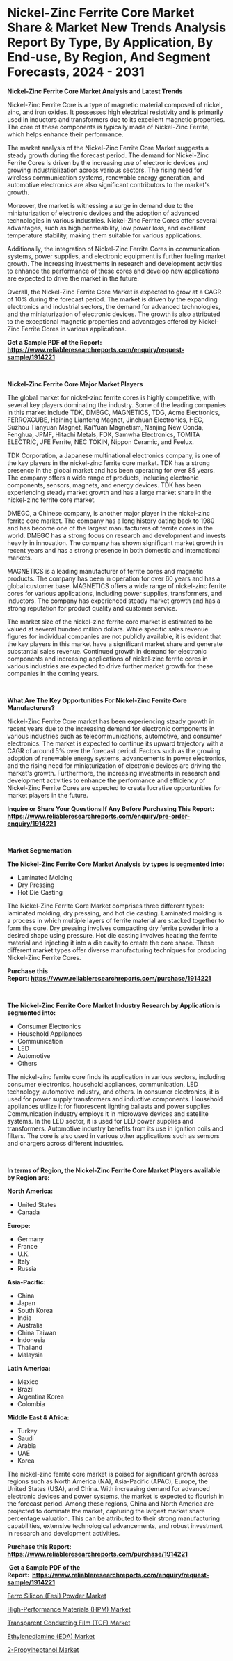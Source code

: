 <p><h1>Nickel-Zinc Ferrite Core Market Share & Market New Trends Analysis Report By Type, By Application, By End-use, By Region, And Segment Forecasts, 2024 - 2031</h1></p><p><strong>Nickel-Zinc Ferrite Core Market Analysis and Latest Trends</strong></p>
<p><p>Nickel-Zinc Ferrite Core is a type of magnetic material composed of nickel, zinc, and iron oxides. It possesses high electrical resistivity and is primarily used in inductors and transformers due to its excellent magnetic properties. The core of these components is typically made of Nickel-Zinc Ferrite, which helps enhance their performance.</p><p>The market analysis of the Nickel-Zinc Ferrite Core Market suggests a steady growth during the forecast period. The demand for Nickel-Zinc Ferrite Cores is driven by the increasing use of electronic devices and growing industrialization across various sectors. The rising need for wireless communication systems, renewable energy generation, and automotive electronics are also significant contributors to the market's growth.</p><p>Moreover, the market is witnessing a surge in demand due to the miniaturization of electronic devices and the adoption of advanced technologies in various industries. Nickel-Zinc Ferrite Cores offer several advantages, such as high permeability, low power loss, and excellent temperature stability, making them suitable for various applications.</p><p>Additionally, the integration of Nickel-Zinc Ferrite Cores in communication systems, power supplies, and electronic equipment is further fueling market growth. The increasing investments in research and development activities to enhance the performance of these cores and develop new applications are expected to drive the market in the future.</p><p>Overall, the Nickel-Zinc Ferrite Core Market is expected to grow at a CAGR of 10% during the forecast period. The market is driven by the expanding electronics and industrial sectors, the demand for advanced technologies, and the miniaturization of electronic devices. The growth is also attributed to the exceptional magnetic properties and advantages offered by Nickel-Zinc Ferrite Cores in various applications.</p></p>
<p><strong>Get a Sample PDF of the Report:&nbsp; <a href="https://www.reliableresearchreports.com/enquiry/request-sample/1914221">https://www.reliableresearchreports.com/enquiry/request-sample/1914221</a></strong></p>
<p>&nbsp;</p>
<p><strong>Nickel-Zinc Ferrite Core Major Market Players</strong></p>
<p><p>The global market for nickel-zinc ferrite cores is highly competitive, with several key players dominating the industry. Some of the leading companies in this market include TDK, DMEGC, MAGNETICS, TDG, Acme Electronics, FERROXCUBE, Haining Lianfeng Magnet, Jinchuan Electronics, HEC, Suzhou Tianyuan Magnet, KaiYuan Magnetism, Nanjing New Conda, Fenghua, JPMF, Hitachi Metals, FDK, Samwha Electronics, TOMITA ELECTRIC, JFE Ferrite, NEC TOKIN, Nippon Ceramic, and Feelux.</p><p>TDK Corporation, a Japanese multinational electronics company, is one of the key players in the nickel-zinc ferrite core market. TDK has a strong presence in the global market and has been operating for over 85 years. The company offers a wide range of products, including electronic components, sensors, magnets, and energy devices. TDK has been experiencing steady market growth and has a large market share in the nickel-zinc ferrite core market.</p><p>DMEGC, a Chinese company, is another major player in the nickel-zinc ferrite core market. The company has a long history dating back to 1980 and has become one of the largest manufacturers of ferrite cores in the world. DMEGC has a strong focus on research and development and invests heavily in innovation. The company has shown significant market growth in recent years and has a strong presence in both domestic and international markets.</p><p>MAGNETICS is a leading manufacturer of ferrite cores and magnetic products. The company has been in operation for over 60 years and has a global customer base. MAGNETICS offers a wide range of nickel-zinc ferrite cores for various applications, including power supplies, transformers, and inductors. The company has experienced steady market growth and has a strong reputation for product quality and customer service.</p><p>The market size of the nickel-zinc ferrite core market is estimated to be valued at several hundred million dollars. While specific sales revenue figures for individual companies are not publicly available, it is evident that the key players in this market have a significant market share and generate substantial sales revenue. Continued growth in demand for electronic components and increasing applications of nickel-zinc ferrite cores in various industries are expected to drive further market growth for these companies in the coming years.</p></p>
<p>&nbsp;</p>
<p><strong>What Are The Key Opportunities For Nickel-Zinc Ferrite Core Manufacturers?</strong></p>
<p><p>Nickel-Zinc Ferrite Core market has been experiencing steady growth in recent years due to the increasing demand for electronic components in various industries such as telecommunications, automotive, and consumer electronics. The market is expected to continue its upward trajectory with a CAGR of around 5% over the forecast period. Factors such as the growing adoption of renewable energy systems, advancements in power electronics, and the rising need for miniaturization of electronic devices are driving the market's growth. Furthermore, the increasing investments in research and development activities to enhance the performance and efficiency of Nickel-Zinc Ferrite Cores are expected to create lucrative opportunities for market players in the future.</p></p>
<p><strong>Inquire or Share Your Questions If Any Before Purchasing This Report: <a href="https://www.reliableresearchreports.com/enquiry/pre-order-enquiry/1914221">https://www.reliableresearchreports.com/enquiry/pre-order-enquiry/1914221</a></strong></p>
<p>&nbsp;</p>
<p><strong>Market Segmentation</strong></p>
<p><strong>The Nickel-Zinc Ferrite Core Market Analysis by types is segmented into:</strong></p>
<p><ul><li>Laminated Molding</li><li>Dry Pressing</li><li>Hot Die Casting</li></ul></p>
<p><p>The Nickel-Zinc Ferrite Core Market comprises three different types: laminated molding, dry pressing, and hot die casting. Laminated molding is a process in which multiple layers of ferrite material are stacked together to form the core. Dry pressing involves compacting dry ferrite powder into a desired shape using pressure. Hot die casting involves heating the ferrite material and injecting it into a die cavity to create the core shape. These different market types offer diverse manufacturing techniques for producing Nickel-Zinc Ferrite Cores.</p></p>
<p><strong>Purchase this Report:&nbsp;<a href="https://www.reliableresearchreports.com/purchase/1914221">https://www.reliableresearchreports.com/purchase/1914221</a></strong></p>
<p>&nbsp;</p>
<p><strong>The Nickel-Zinc Ferrite Core Market Industry Research by Application is segmented into:</strong></p>
<p><ul><li>Consumer Electronics</li><li>Household Appliances</li><li>Communication</li><li>LED</li><li>Automotive</li><li>Others</li></ul></p>
<p><p>The nickel-zinc ferrite core finds its application in various sectors, including consumer electronics, household appliances, communication, LED technology, automotive industry, and others. In consumer electronics, it is used for power supply transformers and inductive components. Household appliances utilize it for fluorescent lighting ballasts and power supplies. Communication industry employs it in microwave devices and satellite systems. In the LED sector, it is used for LED power supplies and transformers. Automotive industry benefits from its use in ignition coils and filters. The core is also used in various other applications such as sensors and chargers across different industries.</p></p>
<p>&nbsp;</p>
<p><strong>In terms of Region, the Nickel-Zinc Ferrite Core Market Players available by Region are:</strong></p>
<p>
    <p> <strong> North America: </strong>
        <ul>
            <li>United States</li>
            <li>Canada</li>
        </ul>
        </p> 
    <p> <strong> Europe: </strong>
        <ul>
            <li>Germany</li>
            <li>France</li>
            <li>U.K.</li>
            <li>Italy</li>
            <li>Russia</li>
        </ul>
        </p> 
    <p> <strong> Asia-Pacific: </strong>
        <ul>
            <li>China</li>
            <li>Japan</li>
            <li>South Korea</li>
            <li>India</li>
            <li>Australia</li>
            <li>China Taiwan</li>
            <li>Indonesia</li>
            <li>Thailand</li>
            <li>Malaysia</li>
        </ul>
        </p> 
    <p> <strong> Latin America: </strong>
        <ul>
            <li>Mexico</li>
            <li>Brazil</li>
            <li>Argentina Korea</li>
            <li>Colombia</li>
        </ul>
        </p> 
    <p> <strong> Middle East & Africa: </strong>
        <ul>
            <li>Turkey</li>
            <li>Saudi</li>
            <li>Arabia</li>
            <li>UAE</li>
            <li>Korea</li>
        </ul>
    </p>
    </p>
<p><p>The nickel-zinc ferrite core market is poised for significant growth across regions such as North America (NA), Asia-Pacific (APAC), Europe, the United States (USA), and China. With increasing demand for advanced electronic devices and power systems, the market is expected to flourish in the forecast period. Among these regions, China and North America are projected to dominate the market, capturing the largest market share percentage valuation. This can be attributed to their strong manufacturing capabilities, extensive technological advancements, and robust investment in research and development activities.</p></p>
<p><strong>Purchase this Report: <a href="https://www.reliableresearchreports.com/purchase/1914221">https://www.reliableresearchreports.com/purchase/1914221</a></strong></p>
<p>&nbsp;<strong>Get a Sample PDF of the Report:&nbsp;&nbsp;<a href="https://www.reliableresearchreports.com/enquiry/request-sample/1914221">https://www.reliableresearchreports.com/enquiry/request-sample/1914221</a></strong></p>
<p><strong></strong></p>
<p><p><a href="https://github.com/jonneygiverf/Market-Research-Report-List-2/blob/main/ferro-silicon-fesi-powder-market.md">Ferro Silicon (Fesi) Powder Market</a></p><p><a href="https://github.com/dziulagalemab/Market-Research-Report-List-2/blob/main/high-performance-materials-hpm-market.md">High-Performance Materials (HPM) Market</a></p><p><a href="https://github.com/abbypearson7765/Market-Research-Report-List-2/blob/main/transparent-conducting-film-tcf-market.md">Transparent Conducting Film (TCF) Market</a></p><p><a href="https://github.com/prosalinda88/Market-Research-Report-List-2/blob/main/ethylenediamine-eda-market.md">Ethylenediamine (EDA) Market</a></p><p><a href="https://github.com/amae102299/Market-Research-Report-List-2/blob/main/2-propylheptanol-market.md">2-Propylheptanol Market</a></p></p>